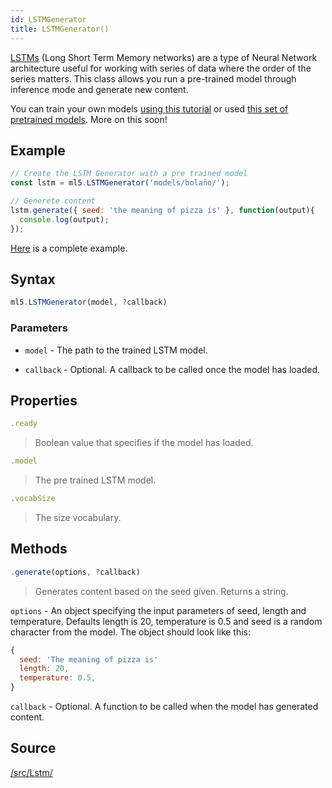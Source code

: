 ```yaml
---
id: LSTMGenerator
title: LSTMGenerator()
---
```


[LSTMs](https://colah.github.io/posts/2015-08-Understanding-LSTMs/) (Long Short Term Memory networks) are a type of Neural Network architecture useful for working with series of data where the order of the series matters. This class allows you run a pre-trained model through inference mode and generate new content. 

You can train your own models [using this tutorial](https://github.com/ml5js/ml5-data-and-training/tree/master/training/lstm) or used [this set of pretrained models](https://github.com/ml5js/ml5-data-and-training/tree/master/models/lstm). More on this soon! 

## Example

```javascript
// Create the LSTM Generator with a pre trained model
const lstm = ml5.LSTMGenerator('models/bolaño/');

// Generete content
lstm.generate({ seed: 'the meaning of pizza is' }, function(output){
  console.log(output);
});
```

[Here](https://github.com/ml5js/ml5-examples/blob/master/p5js/LSTM_Text/sketch.js) is a complete example.

## Syntax

  ```javascript
  ml5.LSTMGenerator(model, ?callback)
  ```

### Parameters
  - `model` - The path to the trained LSTM model.

  - `callback` - Optional. A callback to be called once the model has loaded.

## Properties
  
  ```javascript
  .ready
  ```
  > Boolean value that specifies if the model has loaded.

  ```javascript
  .model
  ```
  > The pre trained LSTM model.

  ```javascript
  .vocabSize
  ```
  > The size vocabulary.

## Methods

  ```javascript
  .generate(options, ?callback)
  ```
  > Generates content based on the seed given. Returns a string.

  `options` -  An object specifying the input parameters of seed, length and temperature. Defaults length is 20, temperature is 0.5 and seed is a random character from the model. The object should look like this: 
  ```javascript
  {
    seed: 'The meaning of pizza is'
    length: 20,
    temperature: 0.5,
  }
  ```

  `callback` - Optional. A function to be called when the model has generated content.
  
## Source

[/src/Lstm/](https://github.com/ml5js/ml5-library/tree/master/src/LSTM)

